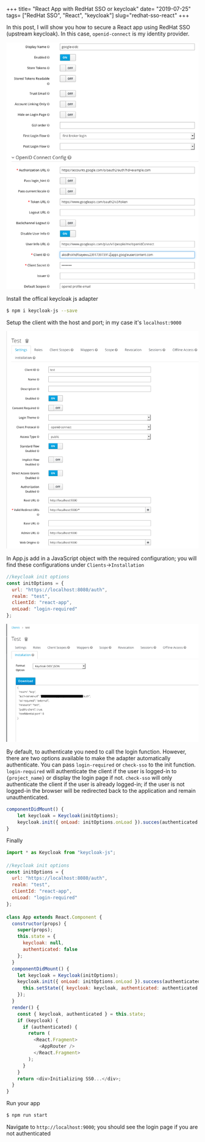+++
title= "React App with RedHat SSO or keycloak"
date= "2019-07-25"
tags= ["RedHat SSO", "React", "keycloak"]
slug="redhat-sso-react"
+++

In this post, I will show you how to secure a React app using RedHat SSO (upstream keycloak). In this case, `openid-connect` is my identity provider.

![sso_setup](sso-openid.png)

Install the offical keycloak js adapter

```bash
$ npm i keycloak-js --save
```

Setup the client with the host and port; in my case it's `localhost:9000`

![sso_setup](sso-client-settings.png)

In App.js add in a JavaScript object with the required configuration; you will find these configurations under `Clients`->`Installation`

```javascript
//keycloak init options
const initOptions = {
  url: "https://localhost:8080/auth",
  realm: "test",
  clientId: "react-app",
  onLoad: "login-required"
};
```

![sso_setup](sso-config.png)

By default, to authenticate you need to call the login function. However, there are two options available to make the adapter automatically authenticate. You can pass `login-required` or `check-sso` to the init function. `login-required` will authenticate the client if the user is logged-in to `{project_name}` or display the login page if not. `check-sso` will only authenticate the client if the user is already logged-in; if the user is not logged-in the browser will be redirected back to the application and remain unauthenticated.

```javascript
componentDidMount() {
    let keycloak = Keycloak(initOptions);
    keycloak.init({ onLoad: initOptions.onLoad }).succes(authenticated => {});
}
```

Finally

```javascript
import * as Keycloak from "keycloak-js";

//keycloak init options
const initOptions = {
  url: "https://localhost:8080/auth",
  realm: "test",
  clientId: "react-app",
  onLoad: "login-required"
};

class App extends React.Component {
  constructor(props) {
    super(props);
    this.state = {
      keycloak: null,
      authenticated: false
    };
  }
  componentDidMount() {
    let keycloak = Keycloak(initOptions);
    keycloak.init({ onLoad: initOptions.onLoad }).success(authenticated => {
      this.setState({ keycloak: keycloak, authenticated: authenticated });
    });
  }
  render() {
    const { keycloak, authenticated } = this.state;
    if (keycloak) {
      if (authenticated) {
        return (
          <React.Fragment>
            <AppRouter />
          </React.Fragment>
        );
      }
    }
    return <div>Initializing SS0...</div>;
  }
}
```

Run your app

```bash
$ npm run start
```

Navigate to `http://localhost:9000`; you should see the login page if you are not authenticated
